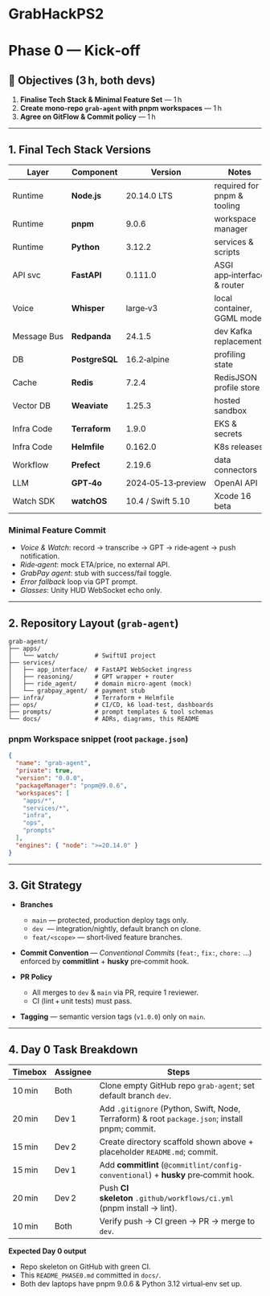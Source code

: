 # GrabHackPS2

# Phase 0 — Kick‑off

## 🎯 Objectives (3 h, both devs)

1. **Finalise Tech Stack & Minimal Feature Set** — 1 h
2. **Create mono‑repo `grab-agent` with pnpm workspaces** — 1 h
3. **Agree on GitFlow & Commit policy** — 1 h

---

## 1. Final Tech Stack Versions

| Layer       | Component      | Version            | Notes                       |
| ----------- | -------------- | ------------------ | --------------------------- |
| Runtime     | **Node.js**    | 20.14.0 LTS        | required for pnpm & tooling |
| Runtime     | **pnpm**       | 9.0.6              | workspace manager           |
| Runtime     | **Python**     | 3.12.2             | services & scripts          |
| API svc     | **FastAPI**    | 0.111.0            | ASGI app‑interface & router |
| Voice       | **Whisper**    | large‑v3           | local container, GGML model |
| Message Bus | **Redpanda**   | 24.1.5             | dev Kafka replacement       |
| DB          | **PostgreSQL** | 16.2‑alpine        | profiling state             |
| Cache       | **Redis**      | 7.2.4              | RedisJSON profile store     |
| Vector DB   | **Weaviate**   | 1.25.3             | hosted sandbox              |
| Infra Code  | **Terraform**  | 1.9.0              | EKS & secrets               |
| Infra Code  | **Helmfile**   | 0.162.0            | K8s releases                |
| Workflow    | **Prefect**    | 2.19.6             | data connectors             |
| LLM         | **GPT‑4o**     | 2024‑05‑13‑preview | OpenAI API                  |
| Watch SDK   | **watchOS**    | 10.4 / Swift 5.10  | Xcode 16 beta               |

### Minimal Feature Commit

* *Voice & Watch*: record → transcribe → GPT → ride‑agent → push notification.
* *Ride‑agent*: mock ETA/price, no external API.
* *GrabPay agent*: stub with success/fail toggle.
* *Error fallback* loop via GPT prompt.
* *Glasses*: Unity HUD WebSocket echo only.

---

## 2. Repository Layout (`grab-agent`)

```
grab-agent/
├── apps/
│   └── watch/          # SwiftUI project
├── services/
│   ├── app_interface/  # FastAPI WebSocket ingress
│   ├── reasoning/      # GPT wrapper + router
│   ├── ride_agent/     # domain micro‑agent (mock)
│   └── grabpay_agent/  # payment stub
├── infra/              # Terraform + Helmfile
├── ops/                # CI/CD, k6 load‑test, dashboards
├── prompts/            # prompt templates & tool schemas
└── docs/               # ADRs, diagrams, this README
```

### pnpm Workspace snippet (root `package.json`)

```json
{
  "name": "grab-agent",
  "private": true,
  "version": "0.0.0",
  "packageManager": "pnpm@9.0.6",
  "workspaces": [
    "apps/*",
    "services/*",
    "infra",
    "ops",
    "prompts"
  ],
  "engines": { "node": ">=20.14.0" }
}
```

---

## 3. Git Strategy

* **Branches**

  * `main` — protected, production deploy tags only.
  * `dev`  — integration/nightly, default branch on clone.
  * `feat/<scope>` — short‑lived feature branches.
* **Commit Convention** — *Conventional Commits* (`feat:`, `fix:`, `chore:` …) enforced by **commitlint** + **husky** pre‑commit hook.
* **PR Policy**

  * All merges to `dev` & `main` via PR, require 1 reviewer.
  * CI (lint + unit tests) must pass.
* **Tagging** — semantic version tags (`v1.0.0`) only on `main`.

---

## 4. Day 0 Task Breakdown

| Timebox | Assignee | Steps                                                                                          |
| ------- | -------- | ---------------------------------------------------------------------------------------------- |
| 10 min  | Both     | Clone empty GitHub repo `grab-agent`; set default branch `dev`.                                |
| 20 min  | Dev 1    | Add `.gitignore` (Python, Swift, Node, Terraform) & root `package.json`; install pnpm; commit. |
| 15 min  | Dev 2    | Create directory scaffold shown above + placeholder `README.md`; commit.                       |
| 15 min  | Dev 1    | Add **commitlint** (`@commitlint/config-conventional`) + **husky** pre‑commit hook.            |
| 20 min  | Dev 2    | Push **CI skeleton** `.github/workflows/ci.yml` (pnpm install → lint).                         |
| 10 min  | Both     | Verify push → CI green → PR → merge to `dev`.                                                  |

**Expected Day 0 output**

* Repo skeleton on GitHub with green CI.
* This `README_PHASE0.md` committed in `docs/`.
* Both dev laptops have pnpm 9.0.6 & Python 3.12 virtual‑env set up.
